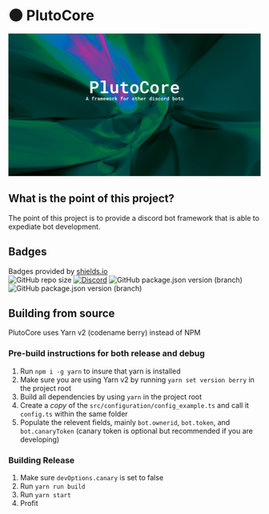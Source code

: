 # 🌑 PlutoCore
![PlutoCore Banner](./assets/image/plutocorebanner.png)

## What is the point of this project?
The point of this project is to provide a discord bot framework that is able to expediate bot development.

## Badges
Badges provided by [shields.io](https://shields.io/)  
![GitHub repo size](https://img.shields.io/github/repo-size/quinndoescode/PlutoCore?label=Project%20Size&logo=github&style=for-the-badge)
[![Discord](https://img.shields.io/discord/646120437943762944?color=7289DA&label=Server&logo=discord&style=for-the-badge)](https://invite.gg/thesolarsystem)
![GitHub package.json version (branch)](https://img.shields.io/github/package-json/v/quinndoescode/PlutoCore/trunk?color=05fc4f&label=Stable%20Version&style=for-the-badge)
![GitHub package.json version (branch)](https://img.shields.io/github/package-json/v/quinndoescode/PlutoCore/development?color=ff0000&label=Dev%20Version&style=for-the-badge)

## Building from source
PlutoCore uses Yarn v2 (codename berry) instead of NPM

### Pre-build instructions for both release and debug
1. Run `npm i -g yarn` to insure that yarn is installed
2. Make sure you are using Yarn v2 by running `yarn set version berry` in the project root
3. Build all dependencies by using `yarn` in the project root
4. Create a *copy* of the `src/configuration/config_example.ts` and call it `config.ts` within the same folder
5. Populate the relevent fields, mainly `bot.ownerid`, `bot.token`, and `bot.canaryToken` (canary token is optional but recommended if you are developing)

### Building Release
1. Make sure `devOptions.canary` is set to false
2. Run `yarn run build`
3. Run `yarn start`
4. Profit
